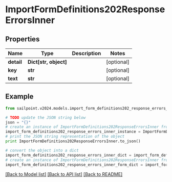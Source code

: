# ImportFormDefinitions202ResponseErrorsInner


## Properties

Name | Type | Description | Notes
------------ | ------------- | ------------- | -------------
**detail** | **Dict[str, object]** |  | [optional] 
**key** | **str** |  | [optional] 
**text** | **str** |  | [optional] 

## Example

```python
from sailpoint.v2024.models.import_form_definitions202_response_errors_inner import ImportFormDefinitions202ResponseErrorsInner

# TODO update the JSON string below
json = "{}"
# create an instance of ImportFormDefinitions202ResponseErrorsInner from a JSON string
import_form_definitions202_response_errors_inner_instance = ImportFormDefinitions202ResponseErrorsInner.from_json(json)
# print the JSON string representation of the object
print ImportFormDefinitions202ResponseErrorsInner.to_json()

# convert the object into a dict
import_form_definitions202_response_errors_inner_dict = import_form_definitions202_response_errors_inner_instance.to_dict()
# create an instance of ImportFormDefinitions202ResponseErrorsInner from a dict
import_form_definitions202_response_errors_inner_form_dict = import_form_definitions202_response_errors_inner.from_dict(import_form_definitions202_response_errors_inner_dict)
```
[[Back to Model list]](../README.md#documentation-for-models) [[Back to API list]](../README.md#documentation-for-api-endpoints) [[Back to README]](../README.md)



